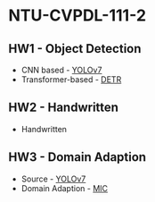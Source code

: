 # NTU-CVPDL-111-2
## HW1 - Object Detection
* CNN based - [YOLOv7](https://github.com/WongKinYiu/yolov7)
* Transformer-based - [DETR](https://github.com/facebookresearch/detr)

## HW2 - Handwritten
* Handwritten
## HW3 - Domain Adaption
* Source - [YOLOv7](https://github.com/WongKinYiu/yolov7)
* Domain Adaption - [MIC](https://github.com/lhoyer/MIC)
